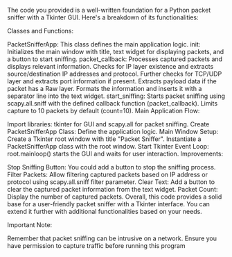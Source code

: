 The code you provided is a well-written foundation for a Python packet sniffer with a Tkinter GUI. Here's a breakdown of its functionalities:

Classes and Functions:

PacketSnifferApp: This class defines the main application logic.
init: Initializes the main window with title, text widget for displaying packets, and a button to start sniffing.
packet_callback: Processes captured packets and displays relevant information.
Checks for IP layer existence and extracts source/destination IP addresses and protocol.
Further checks for TCP/UDP layer and extracts port information if present.
Extracts payload data if the packet has a Raw layer.
Formats the information and inserts it with a separator line into the text widget.
start_sniffing: Starts packet sniffing using scapy.all.sniff with the defined callback function (packet_callback). Limits capture to 10 packets by default (count=10).
Main Application Flow:

Import libraries: tkinter for GUI and scapy.all for packet sniffing.
Create PacketSnifferApp Class: Define the application logic.
Main Window Setup:
Create a Tkinter root window with title "Packet Sniffer".
Instantiate a PacketSnifferApp class with the root window.
Start Tkinter Event Loop: root.mainloop() starts the GUI and waits for user interaction.
Improvements:

Stop Sniffing Button: You could add a button to stop the sniffing process.
Filter Packets: Allow filtering captured packets based on IP address or protocol using scapy.all.sniff filter parameter.
Clear Text: Add a button to clear the captured packet information from the text widget.
Packet Count: Display the number of captured packets.
Overall, this code provides a solid base for a user-friendly packet sniffer with a Tkinter interface. You can extend it further with additional functionalities based on your needs.

Important Note:

Remember that packet sniffing can be intrusive on a network. Ensure you have permission to capture traffic before running this program
